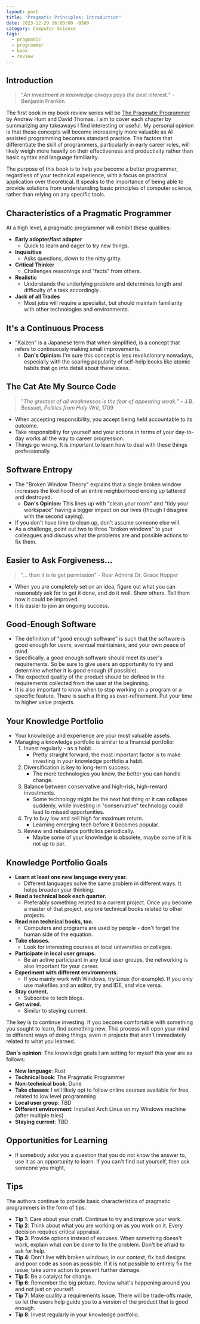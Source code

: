 ```yaml
---
layout: post
title: "Pragmatic Principles: Introduction"
date: 2023-12-29 16:00:00 -0500
category: Computer Science
tags:
  - pragmatic
  - programmer
  - book
  - review
---
```

## Introduction

> "_An investment in knowledge always pays the best interest._" - Benjamin Franklin

The first book in my book review series will be [The Pragmatic Programmer](https://a.co/d/95qdIoI) by Andrew Hunt and David Thomas. I aim to cover each chapter by summarizing any takeaways I find interesting or useful. My personal opinion is that these concepts will become increasingly more valuable as AI assisted programming becomes standard practice. The factors that differentiate the skill of programmers, particularly in early career roles, will likely weigh more heavily on their effectiveness and productivity rather than basic syntax and language familiarity.

The purpose of this book is to help you become a better programmer, regardless of your technical experience, with a focus on practical application over theoretical. It speaks to the importance of being able to provide solutions from understanding basic principles of computer science, rather than relying on any specific tools.

## Characteristics of a Pragmatic Programmer

At a high level, a pragmatic programmer will exhibit these qualities:

- **Early adopter/fast adapter**
  - Quick to learn and eager to try new things.
- **Inquisitive**
  - Asks questions, down to the nitty gritty.
- **Critical Thinker**
  - Challenges reasonings and "facts" from others.
- **Realistic**
  - Understands the underlying problem and determines length and difficulty of a task accordingly .
- **Jack of all Trades**
  - Most jobs will require a specialist, but should maintain familiarity with other technologies and environments.

## It's a Continuous Process

- "Kaizen" is a Japanese term that when simplified, is a concept that refers to continuously making small improvements.
  - **Dan's Opinion:** I'm sure this concept is less revolutionary nowadays, especially with the soaring popularity of self-help books like atomic habits that go into detail about these ideas.

## The Cat Ate My Source Code

> "_The greatest of all weaknesses is the fear of appearing weak._" - J.B. Bossuet, _Politics from Holy Writ_, 1709

- When accepting responsibility, you accept being held accountable to its outcome.
- Take responsibility for yourself and your actions in terms of your day-to-day works all the way to career progression.
- Things go wrong. It is important to learn how to deal with these things professionally.

## Software Entropy

- The "Broken Window Theory" explains that a single broken window increases the likelihood of an entire neighborhood ending up tattered and destroyed.
  - **Dan's Opinion:** This lines up with "clean your room" and "tidy your workspace" having a bigger impact on our lives (though I disagree with the second saying).
- If you don't have time to clean up, don't assume someone else will.
- As a challenge, point out two to three "broken windows" to your colleagues and discuss what the problems are and possible actions to fix them.

## Easier to Ask Forgiveness...

> "... than it is to get permission" - Rear Admiral Dr. Grace Hopper

- When you are completely set on an idea, figure out what you can reasonably ask for to get it done, and do it well. Show others. Tell them how it could be improved.
- It is easier to join an ongoing success.

## Good-Enough Software

- The definition of "good enough software" is such that the software is good enough for _users_, eventual maintainers, and your own peace of mind.
- Specifically, a good enough software should meet its user's requirements. So be sure to give users an opportunity to try and determine whether it is good enough (if possible).
- The expected quality of the product should be defined in the requirements collected from the user at the beginning.
- It is also important to know when to stop working on a program or a specific feature. There is such a thing as over-refinement. Put your time to higher value projects.

## Your Knowledge Portfolio

- Your knowledge and experience are your most valuable assets.
- Managing a knowledge portfolio is similar to a financial portfolio:
	1) Invest regularly - as a habit.
		- Pretty straight forward, the most important factor is to make investing in your knowledge portfolio a habit.
	2) Diversification is key to long-term success.
		- The more technologies you know, the better you can handle change.
	3) Balance between conservative and high-risk, high-reward investments.
		- Some technology might be the next hot thing or it can collapse suddenly, while investing in "conservative" technology could lead to missed opportunities.
	4) Try to buy low and sell high for maximum return.
		- Learning emerging tech before it becomes popular.
	5) Review and rebalance portfolios periodically.
		- Maybe some of your knowledge is obsolete, maybe some of it is not up to par.

## Knowledge Portfolio Goals

- **Learn at least one new language every year.**
	- Different languages solve the same problem in different ways. It helps broaden your thinking.
- **Read a technical book each quarter.**
	- Preferably something related to a current project. Once you become a master of that project, explore technical books related to other projects.
- **Read non technical books, too.**
	- Computers and programs are used by people - don't forget the human side of the equation.
- **Take classes.**
	- Look for interesting courses at local universities or colleges.
- **Participate in local user groups.**
	- Be an active participant in any local user groups, the networking is also important for your career.
- **Experiment with different environments.**
	- If you mainly work with Windows, try Linux (for example). If you only use makefiles and an editor, try and IDE, and vice versa.
- **Stay current.**
	- Subscribe to tech blogs.
- **Get wired.**
	- Similar to staying current.

The key is to continue investing. If you become comfortable with something you sought to learn, find something new. This process will open your mind to different ways of doing things, even in projects that aren't immediately related to what you learned.

**Dan's opinion**: The knowledge goals I am setting for myself this year are as follows:
- **New language**: Rust
- **Technical book**: The Pragmatic Programmer
- **Non-technical book**: Dune
- **Take classes**: I will likely opt to follow online courses available for free, related to low level programming
- **Local user group**: TBD
- **Different environment**: Installed Arch Linux on my Windows machine (after multiple tries)
- **Staying current**: TBD

## Opportunities for Learning

- If somebody asks you a question that you do not know the answer to, use it as an opportunity to learn. If you can't find out yourself, then ask someone you might, 

## Tips

The authors continue to provide basic characteristics of pragmatic programmers in the form of tips.

- **Tip 1**: Care about your craft. Continue to try and improve your work.
- **Tip 2**: Think about what you are working on as you work on it. Every decision requires critical appraisal.
- **Tip 3**: Provide options instead of excuses. When something doesn't work, explain what _can_ be done to fix the problem. Don't be afraid to ask for help.
- **Tip 4**: Don't live with broken windows; in our context, fix bad designs and poor code as soon as possible. If it is not possible to entirely fix the issue, take _some_ action to prevent further damage.
- **Tip 5**: Be a catalyst for change.
- **Tip 6**: Remember the big picture. Review what's happening around you and not just on yourself.
- **Tip 7**: Make quality a requirements issue. There will be trade-offs made, so let the users help guide you to a version of the product that is good enough.
- **Tip 8**: Invest regularly in your knowledge portfolio.